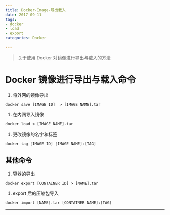 ```yaml
---
title: Docker-Image-导出载入
date: 2017-09-11 
tags: 
- docker
- load
- export
categories: Docker

---
```


> 关于使用 Docker 对镜像进行导出与载入的方法

<!-- more -->

# Docker 镜像进行导出与载入命令

1. 将外网的镜像导出

```shell
docker save [IMAGE ID]  > [IMAGE NAME].tar
```

1. 在内网导入镜像

```shell
docker load < [IMAGE NAME].tar
```

1. 更改镜像的名字和标签

```shell
docker tag [IMAGE ID] [IMAGE NAME]:[TAG]
```

## 其他命令

1. 容器的导出

```shell
docker export [CONTAINER ID] > [NAME].tar
```

1. export 后的压缩包导入

```shell
docker import [NAME].tar [CONTATNER NAME]:[TAG]
```

---
